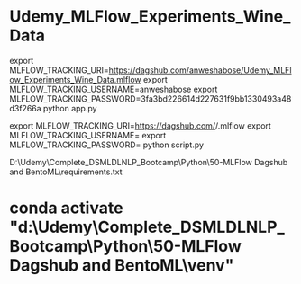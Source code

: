 # Udemy_MLFlow_Experiments_Wine_Data


export MLFLOW_TRACKING_URI=https://dagshub.com/anweshabose/Udemy_MLFlow_Experiments_Wine_Data.mlflow
export MLFLOW_TRACKING_USERNAME=anweshabose
export MLFLOW_TRACKING_PASSWORD=3fa3bd226614d227631f9bb1330493a48d3f266a
python app.py

export MLFLOW_TRACKING_URI=https://dagshub.com/<your-username>/<your-repo>.mlflow
export MLFLOW_TRACKING_USERNAME=<your-username>
export MLFLOW_TRACKING_PASSWORD=<your-personal-access-token>
python script.py

D:\Udemy\Complete_DSMLDLNLP_Bootcamp\Python\50-MLFlow Dagshub and BentoML\requirements.txt
# conda activate "d:\Udemy\Complete_DSMLDLNLP_Bootcamp\Python\50-MLFlow Dagshub and BentoML\venv"